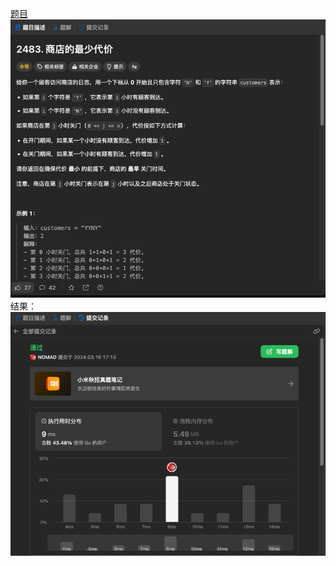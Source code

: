 [题目](https://leetcode.cn/problems/minimum-penalty-for-a-shop/description/)
![pic](img.png)
结果：
![pic](result.png)
